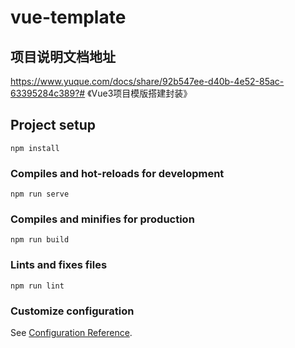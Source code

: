 # vue-template
## 项目说明文档地址
https://www.yuque.com/docs/share/92b547ee-d40b-4e52-85ac-63395284c389?# 《Vue3项目模版搭建封装》

## Project setup
```
npm install
```

### Compiles and hot-reloads for development
```
npm run serve
```

### Compiles and minifies for production
```
npm run build
```

### Lints and fixes files
```
npm run lint
```

### Customize configuration
See [Configuration Reference](https://cli.vuejs.org/config/).
